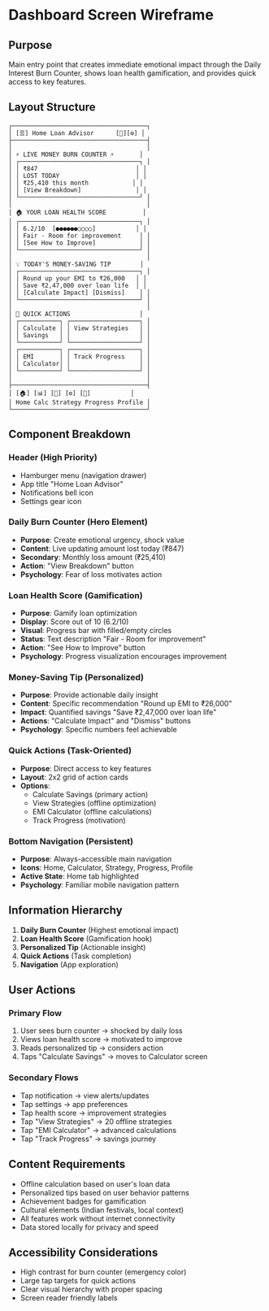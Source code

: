 # Dashboard Screen Wireframe

## Purpose
Main entry point that creates immediate emotional impact through the Daily Interest Burn Counter, shows loan health gamification, and provides quick access to key features.

## Layout Structure

```
┌─────────────────────────────────────┐
│ [☰] Home Loan Advisor      [🔔][⚙] │
├─────────────────────────────────────┤
│                                     │
│ ⚡ LIVE MONEY BURN COUNTER ⚡       │
│ ┌─────────────────────────────────┐ │
│ │ ₹847                           │ │
│ │ LOST TODAY                     │ │
│ │ ₹25,410 this month            │ │
│ │ [View Breakdown]               │ │
│ └─────────────────────────────────┘ │
│                                     │
│ 🏠 YOUR LOAN HEALTH SCORE          │
│ ┌─────────────────────────────────┐ │
│ │ 6.2/10  [●●●●●●○○○○]           │ │
│ │ Fair - Room for improvement     │ │
│ │ [See How to Improve]            │ │
│ └─────────────────────────────────┘ │
│                                     │
│ 💡 TODAY'S MONEY-SAVING TIP        │
│ ┌─────────────────────────────────┐ │
│ │ Round up your EMI to ₹26,000   │ │
│ │ Save ₹2,47,000 over loan life  │ │
│ │ [Calculate Impact] [Dismiss]    │ │
│ └─────────────────────────────────┘ │
│                                     │
│ 🚀 QUICK ACTIONS                   │
│ ┌───────────┐ ┌───────────────────┐ │
│ │ Calculate │ │ View Strategies   │ │
│ │ Savings   │ │                   │ │
│ └───────────┘ └───────────────────┘ │
│ ┌───────────┐ ┌───────────────────┐ │
│ │ EMI       │ │ Track Progress    │ │
│ │ Calculator│ │                   │ │
│ └───────────┘ └───────────────────┘ │
│                                     │
├─────────────────────────────────────┤
│ [🏠] [📊] [🎯] [⚙️] [👤]           │
│ Home Calc Strategy Progress Profile │
└─────────────────────────────────────┘
```

## Component Breakdown

### Header (High Priority)
- Hamburger menu (navigation drawer)
- App title "Home Loan Advisor"
- Notifications bell icon
- Settings gear icon

### Daily Burn Counter (Hero Element)
- **Purpose**: Create emotional urgency, shock value
- **Content**: Live updating amount lost today (₹847)
- **Secondary**: Monthly loss amount (₹25,410)
- **Action**: "View Breakdown" button
- **Psychology**: Fear of loss motivates action

### Loan Health Score (Gamification)
- **Purpose**: Gamify loan optimization
- **Display**: Score out of 10 (6.2/10)
- **Visual**: Progress bar with filled/empty circles
- **Status**: Text description "Fair - Room for improvement"
- **Action**: "See How to Improve" button
- **Psychology**: Progress visualization encourages improvement

### Money-Saving Tip (Personalized)
- **Purpose**: Provide actionable daily insight
- **Content**: Specific recommendation "Round up EMI to ₹26,000"
- **Impact**: Quantified savings "Save ₹2,47,000 over loan life"
- **Actions**: "Calculate Impact" and "Dismiss" buttons
- **Psychology**: Specific numbers feel achievable

### Quick Actions (Task-Oriented)
- **Purpose**: Direct access to key features
- **Layout**: 2x2 grid of action cards
- **Options**: 
  - Calculate Savings (primary action)
  - View Strategies (offline optimization)
  - EMI Calculator (offline calculations)
  - Track Progress (motivation)

### Bottom Navigation (Persistent)
- **Purpose**: Always-accessible main navigation
- **Icons**: Home, Calculator, Strategy, Progress, Profile
- **Active State**: Home tab highlighted
- **Psychology**: Familiar mobile navigation pattern

## Information Hierarchy

1. **Daily Burn Counter** (Highest emotional impact)
2. **Loan Health Score** (Gamification hook)
3. **Personalized Tip** (Actionable insight)
4. **Quick Actions** (Task completion)
5. **Navigation** (App exploration)

## User Actions

### Primary Flow
1. User sees burn counter → shocked by daily loss
2. Views loan health score → motivated to improve
3. Reads personalized tip → considers action
4. Taps "Calculate Savings" → moves to Calculator screen

### Secondary Flows
- Tap notification → view alerts/updates
- Tap settings → app preferences
- Tap health score → improvement strategies
- Tap "View Strategies" → 20 offline strategies
- Tap "EMI Calculator" → advanced calculations
- Tap "Track Progress" → savings journey

## Content Requirements

- Offline calculation based on user's loan data
- Personalized tips based on user behavior patterns
- Achievement badges for gamification
- Cultural elements (Indian festivals, local context)
- All features work without internet connectivity
- Data stored locally for privacy and speed

## Accessibility Considerations

- High contrast for burn counter (emergency color)
- Large tap targets for quick actions
- Clear visual hierarchy with proper spacing
- Screen reader friendly labels